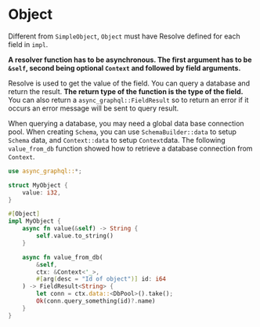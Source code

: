 # Object

Different from `SimpleObject`, `Object` must have Resolve defined for each field in `impl`.

**A resolver function has to be asynchronous. The first argument has to be `&self`, second being optional `Context` and followed by field arguments.**

Resolve is used to get the value of the field. You can query a database and return the result. **The return type of the function is the type of the field.** You can also return a `async_graphql::FieldResult` so to return an error if it occurs an error message will be sent to query result.

When querying a database, you may need a global data base connection pool.
When creating `Schema`,  you can use `SchemaBuilder::data` to setup `Schema` data, and `Context::data` to setup `Context`data.
The following `value_from_db` function showed how to retrieve a database connection from `Context`.

```rust
use async_graphql::*;

struct MyObject {
    value: i32,
}

#[Object]
impl MyObject {
    async fn value(&self) -> String {
        self.value.to_string()
    }

    async fn value_from_db(
        &self,
        ctx: &Context<'_>,
        #[arg(desc = "Id of object")] id: i64
    ) -> FieldResult<String> {
        let conn = ctx.data::<DbPool>().take();
        Ok(conn.query_something(id)?.name)
    }
}
```

